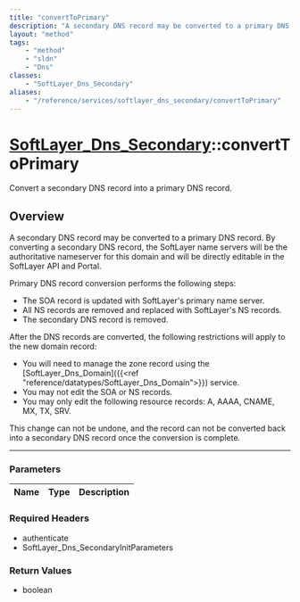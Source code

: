 ```yaml
---
title: "convertToPrimary"
description: "A secondary DNS record may be converted to a primary DNS record. By converting a secondary DNS record, the SoftLayer nam... "
layout: "method"
tags:
    - "method"
    - "sldn"
    - "Dns"
classes:
    - "SoftLayer_Dns_Secondary"
aliases:
    - "/reference/services/softlayer_dns_secondary/convertToPrimary"
---
```

# [SoftLayer_Dns_Secondary](/reference/services/SoftLayer_Dns_Secondary)::convertToPrimary


Convert a secondary DNS record into a primary DNS record.


## Overview 
A secondary DNS record may be converted to a primary DNS record. By converting a secondary DNS record, the SoftLayer name servers will be the authoritative nameserver for this domain and will be directly editable in the SoftLayer API and Portal. 

Primary DNS record conversion performs the following steps: 
* The SOA record is updated with SoftLayer's primary name server.
* All NS records are removed and replaced with SoftLayer's NS records.
* The secondary DNS record is removed.


After the DNS records are converted, the following restrictions will apply to the new domain record: 
* You will need to manage the zone record using the [SoftLayer_Dns_Domain]({{<ref "reference/datatypes/SoftLayer_Dns_Domain">}}) service.
* You may not edit the SOA or NS records.
* You may only edit the following resource records: A, AAAA, CNAME, MX, TX, SRV.


This change can not be undone, and the record can not be converted back into a secondary DNS record once the conversion is complete. 

-----

### Parameters 
|Name | Type | Description |
| --- | --- | --- |


### Required Headers
* authenticate
* SoftLayer_Dns_SecondaryInitParameters


### Return Values
* boolean




